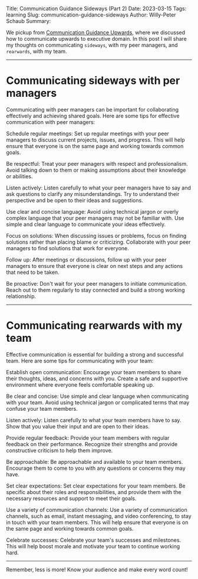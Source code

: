 Title: Communication Guidance Sideways (Part 2)
Date: 2023-03-15
Tags: learning
Slug: communication-guidance-sideways
Author: Willy-Peter Schaub
Summary: <TBD>

We pickup from [Communication Guidance Upwards](/communication-guidance-upwards), where we discussed how to communicate upwards to executive domain. In this post I will share my thoughts on communicating ```sideways```, with my peer managers, and ```rearwards```, with my team.

---

# Communicating sideways with per managers

<TBD>

Communicating with peer managers can be important for collaborating effectively and achieving shared goals. Here are some tips for effective communication with peer managers:

Schedule regular meetings: Set up regular meetings with your peer managers to discuss current projects, issues, and progress. This will help ensure that everyone is on the same page and working towards common goals.

Be respectful: Treat your peer managers with respect and professionalism. Avoid talking down to them or making assumptions about their knowledge or abilities.

Listen actively: Listen carefully to what your peer managers have to say and ask questions to clarify any misunderstandings. Try to understand their perspective and be open to their ideas and suggestions.

Use clear and concise language: Avoid using technical jargon or overly complex language that your peer managers may not be familiar with. Use simple and clear language to communicate your ideas effectively.

Focus on solutions: When discussing issues or problems, focus on finding solutions rather than placing blame or criticizing. Collaborate with your peer managers to find solutions that work for everyone.

Follow up: After meetings or discussions, follow up with your peer managers to ensure that everyone is clear on next steps and any actions that need to be taken.

Be proactive: Don't wait for your peer managers to initiate communication. Reach out to them regularly to stay connected and build a strong working relationship.

---

# Communicating rearwards with my team

<TBD>

Effective communication is essential for building a strong and successful team. Here are some tips for communicating with your team:

Establish open communication: Encourage your team members to share their thoughts, ideas, and concerns with you. Create a safe and supportive environment where everyone feels comfortable speaking up.

Be clear and concise: Use simple and clear language when communicating with your team. Avoid using technical jargon or complicated terms that may confuse your team members.

Listen actively: Listen carefully to what your team members have to say. Show that you value their input and are open to their ideas.

Provide regular feedback: Provide your team members with regular feedback on their performance. Recognize their strengths and provide constructive criticism to help them improve.

Be approachable: Be approachable and available to your team members. Encourage them to come to you with any questions or concerns they may have.

Set clear expectations: Set clear expectations for your team members. Be specific about their roles and responsibilities, and provide them with the necessary resources and support to meet their goals.

Use a variety of communication channels: Use a variety of communication channels, such as email, instant messaging, and video conferencing, to stay in touch with your team members. This will help ensure that everyone is on the same page and working towards common goals.

Celebrate successes: Celebrate your team's successes and milestones. This will help boost morale and motivate your team to continue working hard.

---

Remember, less is more! Know your audience and make every word count!

